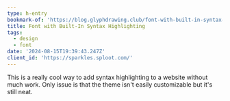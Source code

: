 ```yaml
---
type: h-entry
bookmark-of: 'https://blog.glyphdrawing.club/font-with-built-in-syntax-highlighting/'
title: Font with Built-In Syntax Highlighting
tags:
  - design
  - font
date: '2024-08-15T19:39:43.247Z'
client_id: 'https://sparkles.sploot.com/'
---
```

This is a really cool way to add syntax highlighting to a website without much work. Only issue is that the theme isn't easily customizable but it's still neat.

